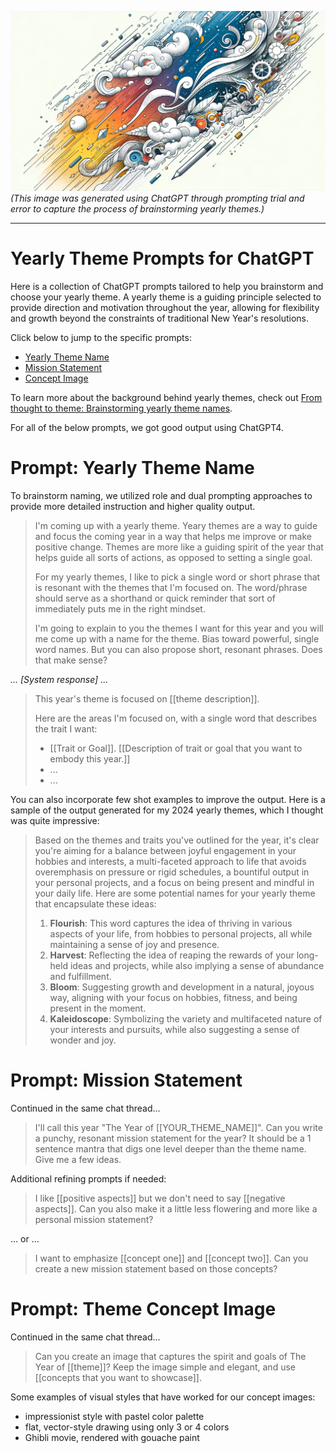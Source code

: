 ![Cover image](https://github.com/vivqu/yearly-theme-prompts/blob/main/cover.png)
<i>(This image was generated using ChatGPT through prompting trial and error to capture the process of brainstorming yearly themes.)</i>

---

# Yearly Theme Prompts for ChatGPT

Here is a collection of ChatGPT prompts tailored to help you brainstorm and choose your yearly theme. A yearly theme is a guiding principle selected to provide direction and motivation throughout the year, allowing for flexibility and growth beyond the constraints of traditional New Year's resolutions.

Click below to jump to the specific prompts:
- [Yearly Theme Name](https://github.com/vivqu/yearly-theme-prompts?tab=readme-ov-file#prompt-yearly-theme-name)
- [Mission Statement](https://github.com/vivqu/yearly-theme-prompts?tab=readme-ov-file#prompt-mission-statement)
- [Concept Image](https://github.com/vivqu/yearly-theme-prompts?tab=readme-ov-file#prompt-theme-concept-image)

To learn more about the background behind yearly themes, check out [From thought to theme: Brainstorming yearly theme names](https://vivqu.com/blog/2024/02/04/yearly-theme-prompts/).

For all of the below prompts, we got good output using ChatGPT4. 


# Prompt: Yearly Theme Name

To brainstorm naming, we utilized role and dual prompting approaches to provide more detailed instruction and higher quality output.

> I'm coming up with a yearly theme. Yeary themes are a way to guide and focus the coming year in a way that helps me improve or make positive change. Themes are more like a guiding spirit of the year that helps guide all sorts of actions, as opposed to setting a single goal. 
> 
> For my yearly themes, I like to pick a single word or short phrase that is resonant with the themes that I'm focused on. The word/phrase should serve as a shorthand or quick reminder that sort of immediately puts me in the right mindset. 
> 
> I'm going to explain to you the themes I want for this year and you will me come up with a name for the theme. Bias toward powerful, single word names. But you can also propose short, resonant phrases. Does that make sense?

<i>... \[System response\] ...</i>

> This year's theme is focused on [[theme description]].
> 
> Here are the areas I'm focused on, with a single word that describes the trait I want:
> - [[Trait or Goal]]. [[Description of trait or goal that you want to embody this year.]]
> - ...
> - ...

You can also incorporate few shot examples to improve the output. Here is a sample of the output generated for my 2024 yearly themes, which I thought was quite impressive:

> Based on the themes and traits you've outlined for the year, it's clear you're aiming for a balance between joyful engagement in your hobbies and interests, a multi-faceted approach to life that avoids overemphasis on pressure or rigid schedules, a bountiful output in your personal projects, and a focus on being present and mindful in your daily life. Here are some potential names for your yearly theme that encapsulate these ideas:
> 1. **Flourish**: This word captures the idea of thriving in various aspects of your life, from hobbies to personal projects, all while maintaining a sense of joy and presence.
> 2. **Harvest**: Reflecting the idea of reaping the rewards of your long-held ideas and projects, while also implying a sense of abundance and fulfillment.
> 3. **Bloom**: Suggesting growth and development in a natural, joyous way, aligning with your focus on hobbies, fitness, and being present in the moment.
> 4. **Kaleidoscope**: Symbolizing the variety and multifaceted nature of your interests and pursuits, while also suggesting a sense of wonder and joy.


# Prompt: Mission Statement

Continued in the same chat thread...

> I'll call this year "The Year of [[YOUR_THEME_NAME]]". Can you write a punchy, resonant mission statement for the year? It should be a 1 sentence mantra that digs one level deeper than the theme name. Give me a few ideas. 

Additional refining prompts if needed:

> I like [[positive aspects]] but we don't need to say [[negative aspects]]. Can you also make it a little less flowering and more like a personal mission statement?

... or ...

> I want to emphasize [[concept one]] and [[concept two]]. Can you create a new mission statement based on those concepts?

# Prompt: Theme Concept Image

Continued in the same chat thread...

> Can you create an image that captures the spirit and goals of The Year of [[theme]]? Keep the image simple and elegant, and use [[concepts that you want to showcase]].

Some examples of visual styles that have worked for our concept images:
- impressionist style with pastel color palette
- flat, vector-style drawing using only 3 or 4 colors
- Ghibli movie, rendered with gouache paint
